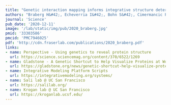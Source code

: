 ```yaml
---
title: "Genetic interaction mapping informs integrative structure determination of protein complexes."
authors: "Braberg H&#42;, Echeverria I&#42;, Bohn S&#42;, Cimermancic P&#42;, Shiver A, Alexander R, Xu J, Shales M, Dronamraju R, Jiang S, Dwivedi G, Bogdanoff D, Chaung KK, Hüttenhain R, Wang S, **Mavor D**, Pellarin R, Schneidman D, Bader JS, **Fraser JS**, Morris J, Haber JE, Strahl BD, Gross CA, Dai J, Boeke JD, Sali A, Krogan NJ."
journal: 'Science'
pub_date: '2020-12-11'
image: '/lab/static/img/pub/2020_braberg.jpg'
pmid: '33303586'
pmcid: 'PMC7946025'
pdf: 'http://cdn.fraserlab.com/publications/2020_braberg.pdf'
links:
- name: Perspective - Using genetics to reveal protein structure
  url: https://science.sciencemag.org/content/370/6522/1269
- name: Gladstone - A Genetic Shortcut to Help Visualize Proteins at Work
  url: https://gladstone.org/news/genetic-shortcut-help-visualize-proteins-work
- name: Integrative Modeling Platform Scripts
  url: https://integrativemodeling.org/systems/
- name: Sali lab @ UC San Francisco
  url: https://salilab.org/
- name: Krogan lab @ UC San Francisco
  url: https://kroganlab.ucsf.edu/
---
```

